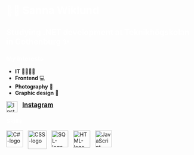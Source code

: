 # <span style="color:white;">👋🏻 Sanna Wiklund </span>


## <span style="color:white;">Studying .NET development at Teknikhögskolan in Gothenburg ✨</span>



### <span style="color:white;">**My interests**</span>
* **IT** 👩🏻‍💻💜
* **Frontend** 💻
* **Photography** 📸
* **Graphic design** 🎨

<img alt="Instagram-logo" width="30px" align="left" style="padding-right:10px"
  src="https://upload.wikimedia.org/wikipedia/commons/thumb/e/e7/Instagram_logo_2016.svg/2048px-Instagram_logo_2016.svg.png"> 
  <span style="font-size: larger;">[**Instagram**](https://www.instagram.com/wiklundscreations/)</span>


### <span style="color:white;">**Skills**</span>
<img alt="C#-logo" width="45px" align="left" style="padding-right:10px"
  src="https://static-00.iconduck.com/assets.00/c-sharp-c-icon-1822x2048-wuf3ijab.png" />
<img alt="CSS-logo" width="50px" align="left" style="padding-right:10px"
  src="https://cdn.pixabay.com/photo/2017/08/05/11/16/logo-2582747_1280.png">
<img alt="SQL-logo" width="45px" align="left" style="padding-right:10px"
  src="https://static-00.iconduck.com/assets.00/sql-database-sql-azure-icon-1955x2048-4pmty46t.png">
<img alt="HTML-logo" width="46px" align="left" style="padding-right:10px"
  src="https://cdn.jsdelivr.net/gh/devicons/devicon/icons/html5/html5-plain-wordmark.svg">
  <img alt="JavaScript-logo" width="45px" align="left" style="padding-right:10px"
  src="https://cdn.jsdelivr.net/gh/devicons/devicon/icons/javascript/javascript-original.svg">
<br />
<br />


